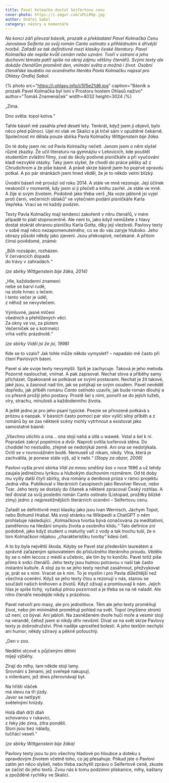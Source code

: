 ```yaml
---
title: Pavel Kolmačka dostal Seifertovu cenu
cover-photo: https://i.imgur.com/uPLLR9p.jpg
author: Ondřej Sabol
category: názory a komentáře
---
```


*Na konci září převzal básník, prozaik a překladatel Pavel Kolmačka Cenu Jaroslava Seiferta za svůj román Canto ostinato s přihlédnutím k dřívější tvorbě. Zařadil se tak definitivně mezi klasiky české literatury. Pavel Kolmačka ale nepíše kvůli cenám nebo uznání. Tvoří v ústraní a jeho duchovní témata patří spíše na okraj zájmu většiny čtenářů. Svými texty ale dokáže čtenářům proměnit den, vnímání světa a možná i život. Osobní čtenářské laudatio na oceněného literáta Pavla Kolmačku napsal pro Ohlasy Ondřej Sabol.*

{% photo src="https://i.ohlasy.info/i/5f5e21d6.jpg" caption="Básník a prozaik Pavel Kolmačka byl loni v Prostoru hostem Ohlasů naživo" author="Tomáš Znamenáček" width=4032 height=3024 /%}

„Zima. 

Dno světa: topol kotva.“

Tahle báseň mě zasáhla před deseti lety. Tenkrát, když jsem ji objevil, bylo něco před půlnocí. Ujel mi vlak ve Skalici a já trčel sám v opuštěné čekárně. Společnost mi dělala pouze sbírka Pavla Kolmačky *Wittgenstein bije žáka*.

Do té doby jsem nic od Pavla Kolmačky nečetl. Jenom jsem o něm slyšel různé zkazky. Že učil literaturu na gymnáziu v Letovicích, kde pouštěl studentům zvláštní filmy, zval do školy podivné písničkáře a při vyučování kladl nezvyklé otázky. Taky jsem slyšel, že chodil do práce pěšky až z Chrudichrom a že píše básně. A právě skrze básně jsem ho poprvé opravdu potkal. A po pár stránkách jsem hned věděl, že je to někdo velmi blízký.

Úvodní báseň mě provází od roku 2014. A stále ve mně rezonuje. Její účinek neskončil v momentě, kdy jsem si ji přečetl a knihu zavřel. Je stále ve mně. A žije si svým životem. Podobně jako třeba verš „Na voze jabloně jsi vyjel proti černi, večerních oblaků“ ve výtečném podání písničkáře Karla Vepřeka. Vrací se mi každý podzim.

Texty Pavla Kolmačky mají tendenci zakořenit v nitru čtenářů, v mém případě to platí stoprocentně. Ale není to, jako když nemůžete z hlavy dostat stokrát ohranou písničku Karla Gotta, díky její vlezlosti. Pavlovy texty v sobě mají něco nezapomenutelného, co se do vás zaryje hluboko. Jeho obrazy působí někdy jako zjevení. Jsou překvapivé, nečekané. A přitom čímsi povědomé, známé:

„Bůh rozsápán, rozházen.  
V červáncích dopadá  
do trávy v zahradách.“

*(ze sbírky Wittgenstein bije žáka, 2014)*
  
  
„Hle, každodenní znamení:  
nebe se barví rudě,  
na stole hrnec s lečem.  
I tento večer je úděl,  
z něhož se nevyvlečem.

Výmluvné, jasné mlčení  
všedních a přehlížených věcí.  
Za okny ve vsi, za plotem  
Večerníček se s kotrmelci  
vrhá vstříc prázdnotě.“

*(ze sbírky Viděl jsi že jsi, 1998)*
  
  
Kde se to vzalo? Jak tohle může někdo vymyslet? – napadalo mě často při čtení Pavlových básní.

Pavel si ale svoje texty nevymýšlí. Spíš je zachycuje. Taková je jeho metoda. Pozorně naslouchat, vnímat. A pak zapisovat. Nechat slova a příběhy samy přicházet. Opakovaně se potkávat se svými postavami. Nechat je žít takové, jaké jsou, a žasnout nad tím, jak se potýkají se svým osudem. Pavel nevěděl dopředu, jak příběh románu *Canto ostinato* uzavře, jak bude román dlouhý a co přesně prožijí jeho postavy. Prostě šel s nimi, ponořil se do jejich tužeb, víry, strachu, minulosti a každodenního života.

A ještě jedno je pro jeho psaní typické. Poezie se přirozeně potkává s prózou a naopak. V básních často pomocí pár slov vylíčí silný příběh a z románů by se zas některé scény mohly vytrhnout a existovat jako samostatné básně:

„Všechno utichlo a ona… ona stojí nahá a útlá u wawek. Vstal a šel k ní. Poprašek zakryl popelnice a dvůr. Naproti svítila luxferová stěna. Do chodidel ho nestudilo, zřejmě se nedotýkal země. Ani ona se nedotýkala. Octli se v rovnovážném bodě. Nemuseli už nikam, nikdy. Vlna, která je zachvátila, je ponese stále výš, až k nebi.“
*(Stopy za obzor, 2006)*

Pavlovi vyšla první sbírka *Vlál za mnou směšný šos* v roce 1996 a už tehdy zaujala jedinečnou lyrikou a hlubokým duchovním rozměrem. Od té doby mu vyšly další čtyři sbírky, dva romány a deníková próza v rámci projektu Jedna věta. Publikoval v literárních časopisech jako Revolver Revue, nebo Tvar. Jeho texty se dostaly do čítanek a některé zpracoval Český rozhlas. A teď dostal za svůj poslední román Canto ostinato (Listopad, prožitky blízké zimy) jedno z nejprestižnějších literárních ocenění – Seifertovu cenu.

Zařadil se definitivně mezi klasiky jako jsou Ivan Wernisch, Jáchym Topol, nebo Bohumil Hrabal. Má svoji stránku na Wikipedii a ChatGPT o něm prohlašuje následující: „Kolmačkova tvorba bývá označována za meditativní, zaměřenou na hledání smyslu života a osobního klidu.“ Tato definice zní podobně, jako když student u maturity vaří z vody a tak trochu tuší, že o tom Kolmačkovi nějakou „charakteristiku tvorby“ kdesi četl.

A to by byla největší škoda. Kdyby se Pavel stal především laureátem a správně zařazeným spisovatelem do příslušného literárního proudu. Vědělo by se o něm leccos z médií a učebnic, ale tím by to končilo. Pavel totiž píše přímo k srdci čtenářů. Jeho texty jsou hutnou potravou v naší tak často instantní kultuře. A stojí za to se jeho texty nechat zasáhnout, přežvykovat je, prát se s nimi. Vracet se k nim. To je myslím i pro Pavla důležitější než všechna ocenění. Když se jeho texty čtou a rezonují v nás, stanou se součástí našich knihoven a životů. Když ožívají a promlouvají k nám. Jejich hlas je spíše tichý, vyžadují plnou pozornost a je třeba se na ně naladit. Ale nitro čtenáře neodejde nikdy s prázdnou.

Pavel netvoří pro masy, ale pro jednotlivce. Těm ale jeho texty proměňují život, nebo jim minimálně proměňují pohled na svět. Topol (myšleno strom) už není, co býval. Ani jabloň. Na zasněženém dvoře hučí moře a vesmír stojí na verandě, čehož jsem si nikdy dřív nevšiml. Dívat se na svět skrze Pavlovy texty je dobrodružství. Plné naděje uprostřed bolestí. A jeho textům nechybí ani humor, někdy sžíravý a pěkně poťouchlý.

„Den v zoo.  

Nedělní otcové s půjčenými dětmi  
míjejí výběhy.  

Zírají do mlhy, tam někde stojí lamy.  
Srovnáni s ženami, jež sveřepě nakupují,  
s milenkami, jež dnes přerovnávají byt.

Na hřišti vláček  
má slevu na tři jízdy.  
Javor se netřpytí  
světelnými hnízdy.

Holá dlaň drží dlaň  
schovanou v rukavici,  
z řeky jde zima, zítra pondělí.  
Sloni jsou bez nálady,  
tučňáci veselí.“  

*(ze sbírky Wittgenstein bije žáka)*

Pavlovy texty jsou tu pro všechny hladové po hloubce a doteku s opravdovým životem včetně toho, co jej přesahuje. Pokud jste o Pavlovi zatím jen něco slyšeli, nebo třeba zachytili zprávu o Seifertově ceně, zkuste se začíst do jeho textů. Zvou nás k tomu podzimní plískanice, mlhy, kaštany a zpožděné rychlíky ve Skalici.

